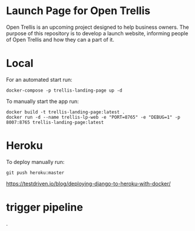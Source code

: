 # Launch Page for Open Trellis
Open Trellis is an upcoming project designed to help business owners. The purpose of this repository is to develop a launch website, informing people of Open Trellis and how they can a part of it.

# Local
For an automated start run:
```
docker-compose -p trellis-landing-page up -d
```

To manually start the app run:
```
docker build -t trellis-landing-page:latest .
docker run -d --name trellis-lp-web -e "PORT=8765" -e "DEBUG=1" -p 8007:8765 trellis-landing-page:latest
```

# Heroku
To deploy manually run:
```
git push heroku:master
```

https://testdriven.io/blog/deploying-django-to-heroku-with-docker/

# trigger pipeline
.
